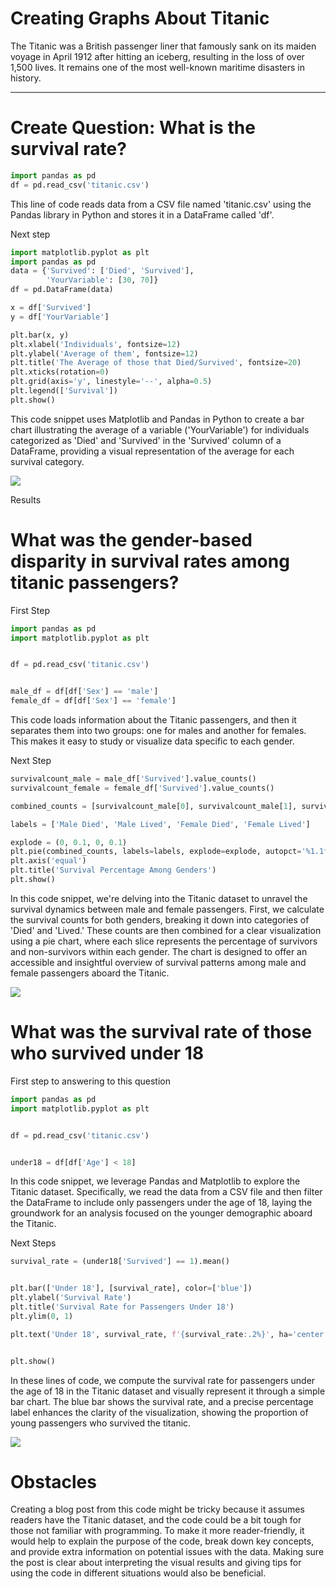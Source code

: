 # Creating Graphs About Titanic  
The Titanic was a British passenger liner that famously sank on its maiden voyage in April 1912 after hitting an iceberg, resulting in the loss of over 1,500 lives. It remains one of the most well-known maritime disasters in history. 


---

# Create Question: What is the survival rate?
```python 
import pandas as pd 
df = pd.read_csv('titanic.csv') 
``` 
This line of code reads data from a CSV file named 'titanic.csv' using the Pandas library in Python and stores it in a DataFrame called 'df'. 

Next step 
```python 
import matplotlib.pyplot as plt
import pandas as pd
data = {'Survived': ['Died', 'Survived'],
        'YourVariable': [30, 70]}  
df = pd.DataFrame(data)

x = df['Survived']
y = df['YourVariable']

plt.bar(x, y)
plt.xlabel('Individuals', fontsize=12)
plt.ylabel('Average of them', fontsize=12)
plt.title('The Average of those that Died/Survived', fontsize=20)
plt.xticks(rotation=0)  
plt.grid(axis='y', linestyle='--', alpha=0.5)  
plt.legend(['Survival']) 
plt.show() 
``` 
This code snippet uses Matplotlib and Pandas in Python to create a bar chart illustrating the average of a variable ('YourVariable') for individuals categorized as 'Died' and 'Survived' in the 'Survived' column of a DataFrame, providing a visual representation of the average for each survival category.

<img src="blog/assets/Died&Survived.png">

Results
 
# What was the gender-based disparity in survival rates among titanic passengers? 

First Step 
```python 
import pandas as pd
import matplotlib.pyplot as plt


df = pd.read_csv('titanic.csv')


male_df = df[df['Sex'] == 'male']
female_df = df[df['Sex'] == 'female'] 
``` 
This code loads information about the Titanic passengers, and then it separates them into two groups: one for males and another for females. This makes it easy to study or visualize data specific to each gender. 

Next Step 
``` python 
survivalcount_male = male_df['Survived'].value_counts()
survivalcount_female = female_df['Survived'].value_counts() 

combined_counts = [survivalcount_male[0], survivalcount_male[1], survivalcount_female[0], survivalcount_female[1]]

labels = ['Male Died', 'Male Lived', 'Female Died', 'Female Lived']

explode = (0, 0.1, 0, 0.1)
plt.pie(combined_counts, labels=labels, explode=explode, autopct='%1.1f%%', startangle=140)
plt.axis('equal')
plt.title('Survival Percentage Among Genders')
plt.show() 
``` 
In this code snippet, we're delving into the Titanic dataset to unravel the survival dynamics between male and female passengers. First, we calculate the survival counts for both genders, breaking it down into categories of 'Died' and 'Lived.' These counts are then combined for a clear visualization using a pie chart, where each slice represents the percentage of survivors and non-survivors within each gender. The chart is designed to offer an accessible and insightful overview of survival patterns among male and female passengers aboard the Titanic. 

<img src="blog/assets/download.png"> 
 






# What was the survival rate of those who survived under 18 

First step to answering to this question 
```python
import pandas as pd
import matplotlib.pyplot as plt


df = pd.read_csv('titanic.csv')


under18 = df[df['Age'] < 18] 
``` 
In this code snippet, we leverage Pandas and Matplotlib to explore the Titanic dataset. Specifically, we read the data from a CSV file and then filter the DataFrame to include only passengers under the age of 18, laying the groundwork for an analysis focused on the younger demographic aboard the Titanic. 

Next Steps 
```python 
survival_rate = (under18['Survived'] == 1).mean()


plt.bar(['Under 18'], [survival_rate], color=['blue'])
plt.ylabel('Survival Rate')
plt.title('Survival Rate for Passengers Under 18')
plt.ylim(0, 1)  

plt.text('Under 18', survival_rate, f'{survival_rate:.2%}', ha='center', va='bottom')


plt.show() 
```  
In these lines of code, we compute the survival rate for passengers under the age of 18 in the Titanic dataset and visually represent it through a simple bar chart. The blue bar shows the survival rate, and a precise percentage label enhances the clarity of the visualization, showing the proportion of young passengers who survived the titanic. 

<img src="blog/assets/under18(1).png">  

# Obstacles 
Creating a blog post from this code might be tricky because it assumes readers have the Titanic dataset, and the code could be a bit tough for those not familiar with programming. To make it more reader-friendly, it would help to explain the purpose of the code, break down key concepts, and provide extra information on potential issues with the data. Making sure the post is clear about interpreting the visual results and giving tips for using the code in different situations would also be beneficial.